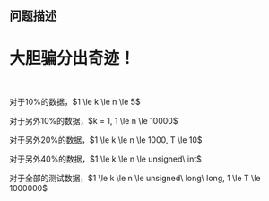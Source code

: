 
<h2>
问题描述
</h2>

# 大胆骗分出奇迹！


<p>
<br/>
</p>
<p>
对于10%的数据，$1 \le k \le n \le 5$
</p>
<p>
对于另外10%的数据，$k = 1, 1 \le n \le 10000$
</p>
<p>
对于另外20%的数据，$1 \le k \le n \le 1000, T \le 10$
</p>
<p>
对于另外40%的数据，$1 \le k \le n \le unsigned\ int$
</p>
<p>
对于全部的测试数据，$1 \le k \le n \le unsigned\ long\ long, 1 \le T \le 1000000$
</p>
<p>
<br/>
</p>
